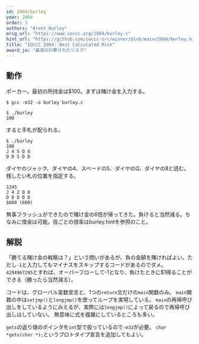 ```yaml
---
id: 2004/burley
year: 2004
order: 3
authors: "Brent_Burley"
orig_url: "https://www.ioccc.org/2004/burley.c"
hint_url: "https://github.com/ioccc-src/winner/blob/main/2004/burley.hint"
title: "IOCCC 2004: Best Calculated Risk"
award_ja: "最高の計算されたリスク"
---
```


## 動作

ポーカー。最初の所持金は$100。まずは賭け金を入力する。

```
$ gcc -m32 -o burley burley.c

$ ./burley
100
```

すると手札が配られる。

```
$ ./burley
100
J 4 5 Q 8
D D S D D
```

ダイヤのジャック、ダイヤの4、スペードの5、ダイヤのQ、ダイヤの8と読む。残したい札の位置を指定する。

```
1245
J 4 2 Q 8
D D D D D
$600 (600)
```

無事フラッシュができたので賭け金の6倍が帰ってきた。負けると当然減る。ちなみに借金は可能。役ごとの倍率はburley.hintを参照のこと。

## 解説

「勝てる賭け金の戦略は？」という問いがあるが、負の金額を賭ければよい。ただし`-1`と入力してもマイナスをスキップするコードがあるのでダメ。
`4294967295`とすれば、オーバーフローして-1となり、負けたときに$1得ることができる（勝ったら当然減る）。

コードは、グローバル変数宣言と、1つの`return`文だけの`main`関数のみ。
`main`関数の中は`setjmp()`と`longjmp()`を使ってループを実現している。
`main`の再帰呼び出しをしているようにみえるが、実際には`longjmp()`によって戻るので再帰呼び出しはしていない。
無意味に式を複雑にしているところも多い。

`gets`の返り値のポインタを`int`型で扱っているので`-m32`が必要。
`char *gets(char *);`というプロトタイプ宣言を追加してもよい。
